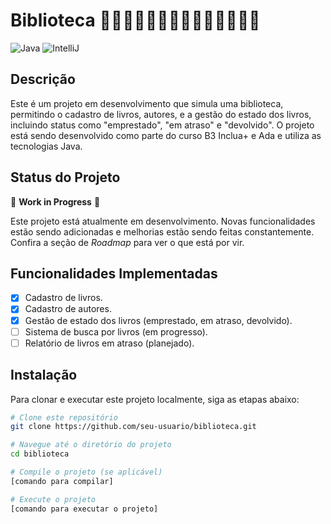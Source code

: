 # Biblioteca 🚧🚧🚧🚧🚧🚧🚧🚧🚧🚧🚧🚧🚧🚧
![Java](https://img.shields.io/badge/Java-ED8B00?style=for-the-badge&logo=java&logoColor=white)
![IntelliJ](https://img.shields.io/badge/IntelliJ%20IDEA-000000?style=for-the-badge&logo=intellij-idea&logoColor=white)
## Descrição

Este é um projeto em desenvolvimento que simula uma biblioteca, permitindo o cadastro de livros, autores, e a gestão do estado dos livros, incluindo status como "emprestado", "em atraso" e "devolvido". O projeto está sendo desenvolvido como parte do curso B3 Inclua+ e Ada e utiliza as tecnologias Java.

## Status do Projeto

🚧 **Work in Progress** 🚧

Este projeto está atualmente em desenvolvimento. Novas funcionalidades estão sendo adicionadas e melhorias estão sendo feitas constantemente. Confira a seção de _Roadmap_ para ver o que está por vir.

## Funcionalidades Implementadas

- [x] Cadastro de livros.
- [x] Cadastro de autores.
- [x] Gestão de estado dos livros (emprestado, em atraso, devolvido).
- [ ] Sistema de busca por livros (em progresso).
- [ ] Relatório de livros em atraso (planejado).

## Instalação

Para clonar e executar este projeto localmente, siga as etapas abaixo:

```bash
# Clone este repositório
git clone https://github.com/seu-usuario/biblioteca.git

# Navegue até o diretório do projeto
cd biblioteca

# Compile o projeto (se aplicável)
[comando para compilar]

# Execute o projeto
[comando para executar o projeto]
